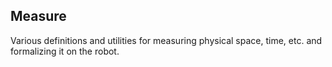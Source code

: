 ## Measure

Various definitions and utilities for measuring physical space, time, etc. and formalizing it on the robot.
